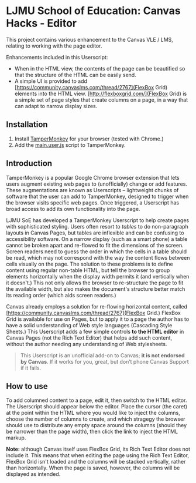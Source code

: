 # LJMU School of Education: Canvas Hacks - Editor

This project contains various enhancement to the Canvas VLE / LMS, relating to working with the page editor.

Enhancements included in this Userscript:
* When in the HTML view, the contents of the page can be beautified so that the structure of the HTML can be easily send.
* A simple UI is provided to add [https://community.canvaslms.com/thread/2767](FlexBox Grid) elements into the HTML view. [http://flexboxgrid.com/](FlexBox Grid) is a simple set of page styles that create columns on a page, in a way that can adapt to narrow display sizes.

## Installation
1. Install [TamperMonkey](http://tamperMonkey.net/) for your browser (tested with Chrome.)
2. Add the [main.user.js](https://raw.githubusercontent.com/LJMUSoE/CanvasHacks/master/Editor/main.user.js) script to TamperMonkey.

## Introduction

TamperMonkey is a popular Google Chrome browser extension that lets users augment existing web pages to (unofficially) change or add features. These augmentations are known as Userscripts – lightweight chunks of software that the user can add to TamperMonkey, designed to trigger when the browser visits specific web pages. Once triggered, a Userscript has broad access to add its own functionality into the page. 

LJMU SoE has developed a TamperMonkey Userscript to help create pages with sophisticated styling. Users often resort to *tables* to do non-paragraph layouts in Canvas Pages, but tables are inflexible and can be confusing to accessibility software. On a narrow display (such as a smart phone) a table cannot be broken apart and re-flowed to fit the dimensions of the screen. Screen readers need to guess the order in which the cells in a table should be read, which may not correspond with the way the content flows between cells visually on the page. The solution to these problems is to define content using regular non-table HTML, but tell the browser to group elements horizontally when the display width permits it (and vertically when it doesn't.) This not only allows the browser to re-structure the page to fit the available width, but also makes the document's structure better match its reading order (which aids screen readers.) 

Canvas already employs a solution for re-flowing horizontal content, called [https://community.canvaslms.com/thread/2767](FlexBox Grid.) FlexBox Grid is available for use on Pages, but to apply it to a page the author has to have a solid understanding of Web style languages (Cascading Style Sheets.) This Userscript adds a few simple controls **to the HTML editor** in Canvas Pages (not the Rich Text Editor) that helps add such content, without the author needing any understanding of Web stylesheets.

> This Userscript is an unofficial add-on to Canvas; **it is not endorsed by Canvas**. If it works for you, great, but don’t phone Canvas Support if it fails. 

## How to use

To add columned content to a page, edit it, then switch to the HTML editor. The Userscript should appear below the editor. Place the cursor (the caret) at the point within the HTML where you would like to inject the columns, choose the number of columns to create, and which stragegy the browser should use to distribute any empty space around the columns (should they be narrower than the page width), then click the link to inject the HTML markup.

**Note:** although Canvas itself uses FlexBox Grid, its Rich Text Editor does not include it. This means that when editing the page using the Rich Text Editor, FlexBox Grid isn't loaded and the columns will be stacked vertically, rather than horizontally. When the page is saved, however, the columns will be displayed as intended.
